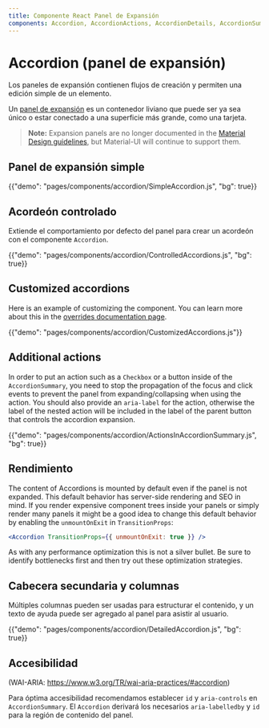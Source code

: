 ```yaml
---
title: Componente React Panel de Expansión
components: Accordion, AccordionActions, AccordionDetails, AccordionSummary
---
```


# Accordion (panel de expansión)

<p class="description">Los paneles de expansión contienen flujos de creación y permiten una edición simple de un elemento.</p>

Un [panel de expansión](https://material.io/archive/guidelines/components/expansion-panels.html) es un contenedor liviano que puede ser ya sea único o estar conectado a una superficie más grande, como una tarjeta.

> **Note:** Expansion panels are no longer documented in the [Material Design guidelines](https://material.io/), but Material-UI will continue to support them.

## Panel de expansión simple

{{"demo": "pages/components/accordion/SimpleAccordion.js", "bg": true}}

## Acordeón controlado

Extiende el comportamiento por defecto del panel para crear un acordeón con el componente `Accordion`.

{{"demo": "pages/components/accordion/ControlledAccordions.js", "bg": true}}

## Customized accordions

Here is an example of customizing the component. You can learn more about this in the [overrides documentation page](/customization/components/).

{{"demo": "pages/components/accordion/CustomizedAccordions.js"}}

## Additional actions

In order to put an action such as a `Checkbox` or a button inside of the `AccordionSummary`, you need to stop the propagation of the focus and click events to prevent the panel from expanding/collapsing when using the action. You should also provide an `aria-label` for the action, otherwise the label of the nested action will be included in the label of the parent button that controls the accordion expansion.

{{"demo": "pages/components/accordion/ActionsInAccordionSummary.js", "bg": true}}

## Rendimiento

The content of Accordions is mounted by default even if the panel is not expanded. This default behavior has server-side rendering and SEO in mind. If you render expensive component trees inside your panels or simply render many panels it might be a good idea to change this default behavior by enabling the `unmountOnExit` in `TransitionProps`:

```jsx
<Accordion TransitionProps={{ unmountOnExit: true }} />
```

As with any performance optimization this is not a silver bullet. Be sure to identify bottlenecks first and then try out these optimization strategies.

## Cabecera secundaria y columnas

Múltiples columnas pueden ser usadas para estructurar el contenido, y un texto de ayuda puede ser agregado al panel para asistir al usuario.

{{"demo": "pages/components/accordion/DetailedAccordion.js", "bg": true}}

## Accesibilidad

(WAI-ARIA: https://www.w3.org/TR/wai-aria-practices/#accordion)

Para óptima accesibilidad recomendamos establecer `id` y `aria-controls` en `AccordionSummary`. El `Accordion` derivará los necesarios `aria-labelledby` y `id` para la región de contenido del panel.